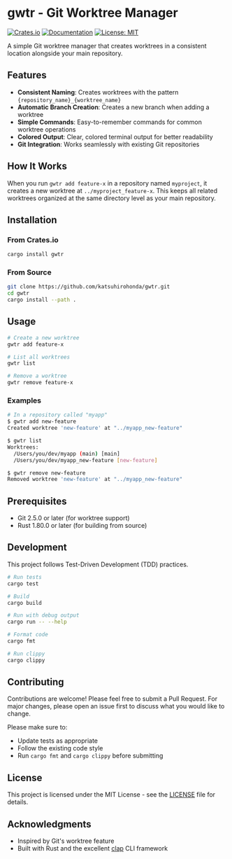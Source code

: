 # gwtr - Git Worktree Manager

[![Crates.io](https://img.shields.io/crates/v/gwtr.svg)](https://crates.io/crates/gwtr)
[![Documentation](https://docs.rs/gwtr/badge.svg)](https://docs.rs/gwtr)
[![License: MIT](https://img.shields.io/badge/License-MIT-yellow.svg)](https://opensource.org/licenses/MIT)

A simple Git worktree manager that creates worktrees in a consistent location alongside your main repository.

## Features

- **Consistent Naming**: Creates worktrees with the pattern `{repository_name}_{worktree_name}`
- **Automatic Branch Creation**: Creates a new branch when adding a worktree
- **Simple Commands**: Easy-to-remember commands for common worktree operations
- **Colored Output**: Clear, colored terminal output for better readability
- **Git Integration**: Works seamlessly with existing Git repositories

## How It Works

When you run `gwtr add feature-x` in a repository named `myproject`, it creates a new worktree at `../myproject_feature-x`. This keeps all related worktrees organized at the same directory level as your main repository.

## Installation

### From Crates.io

```bash
cargo install gwtr
```

### From Source

```bash
git clone https://github.com/katsuhirohonda/gwtr.git
cd gwtr
cargo install --path .
```

## Usage

```bash
# Create a new worktree
gwtr add feature-x

# List all worktrees
gwtr list

# Remove a worktree
gwtr remove feature-x
```

### Examples

```bash
# In a repository called "myapp"
$ gwtr add new-feature
Created worktree 'new-feature' at "../myapp_new-feature"

$ gwtr list
Worktrees:
  /Users/you/dev/myapp (main) [main]
  /Users/you/dev/myapp_new-feature [new-feature]

$ gwtr remove new-feature
Removed worktree 'new-feature' at "../myapp_new-feature"
```

## Prerequisites

- Git 2.5.0 or later (for worktree support)
- Rust 1.80.0 or later (for building from source)

## Development

This project follows Test-Driven Development (TDD) practices.

```bash
# Run tests
cargo test

# Build
cargo build

# Run with debug output
cargo run -- --help

# Format code
cargo fmt

# Run clippy
cargo clippy
```

## Contributing

Contributions are welcome! Please feel free to submit a Pull Request. For major changes, please open an issue first to discuss what you would like to change.

Please make sure to:
- Update tests as appropriate
- Follow the existing code style
- Run `cargo fmt` and `cargo clippy` before submitting

## License

This project is licensed under the MIT License - see the [LICENSE](LICENSE) file for details.

## Acknowledgments

- Inspired by Git's worktree feature
- Built with Rust and the excellent [clap](https://github.com/clap-rs/clap) CLI framework